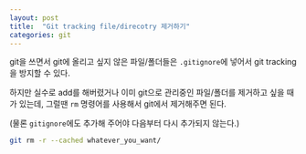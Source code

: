 ```yaml
---
layout: post
title:  "Git tracking file/direcotry 제거하기"
categories: git
---
```



git을 쓰면서 git에 올리고 싶지 않은 파일/폴더들은 `.gitignore`에 넣어서 git tracking을 방지할 수 있다.

하지만 실수로 add를 해버렸거나 이미 git으로 관리중인 파일/폴더를 제거하고 싶을 때가 있는데, 그럴땐 `rm` 명령어를 사용해서 git에서 제거해주면 된다.

(물론 `gitignore`에도 추가해 주어야 다음부터 다시 추가되지 않는다.)
```bash
git rm -r --cached whatever_you_want/
```

